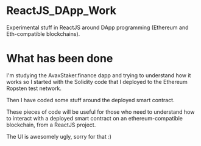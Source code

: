 # ReactJS_DApp_Work
Experimental stuff in ReactJS around DApp programming (Ethereum and Eth-compatible blockchains).

# What has been done
I'm studying the AvaxStaker.finance dapp and trying to understand how it works so I started with the Solidity code that I deployed to the Ethereum Ropsten test network.

Then I have coded some stuff around the deployed smart contract.

These pieces of code will be useful for those who need to understand how to interact with a deployed smart contract on an ethereum-compatible blockchain, from a ReactJS project.

The UI is awesomely ugly, sorry for that :)
